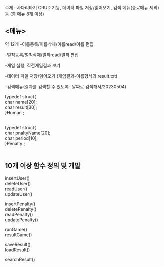 주제 : 사다리타기
CRUD 기능, 
데이터 파일 저장/읽어오기, 
검색 메뉴(종료메뉴 제외) 
등 (총 메뉴 8개 이상)

## <메뉴>
약 12개
-이름등록/이름삭제/이름read/이름 편집

-벌칙등록/벌칙삭제/벌칙read/벌칙 편집

-게임 실행, 직전게임결과 보기

-데이터 파일 저장/읽어오기 (게임결과-이름형식의 result.txt)

-검색메뉴(결과를 검색할 수 있도록- 날짜로 검색해서/20230504)<br/>


typedef struct{ <br/>
char name[20]; <br/>
char result[30];<br/>
}Human ; <br/><br/>

typedef struct{ <br/>
char pnaltyName[20]; <br/>
char period[10];<br/>
}Penalty ; <br/><br/>


## 10개 이상 함수 정의 및 개발 <br/>
insertUser() <br/>
deleteUser() <br/>
readUser() <br/> 
updateUser() <br/>

insertPenalty() <br/>
deletePenalty() <br/>
readPenalty() <br/> 
updatePenalty()  <br/>

runGame() <br/>
resultGame() <br/>

saveResult() <br/>
loadResult() <br/>

searchResult() <br/>
